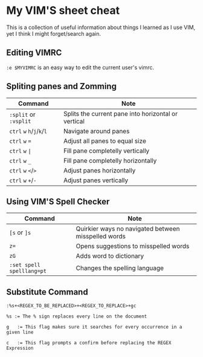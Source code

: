 # My VIM'S sheet cheat

This is a collection of useful information about things I learned as I use VIM, yet I think I might forget/search again. 

## Editing VIMRC

`:e $MYVIMRC` is an easy way to edit the current user's vimrc.

## Spliting panes and Zomming

| Command                   |  Note
|-------------------------- |----------------------------------------------------
|`:split` or `:vsplit`      | Splits the current pane into horizontal or vertical
|`ctrl` `w` `h`/`j`/`k`/`l` | Navigate around panes
| `ctrl` `w` `=`            | Adjust all panes to equal size
| `ctrl` `w` `\|`            | Fill pane completelly vertically
| `ctrl` `w` `_`            | Fill pane completelly horizontally
| `ctrl` `w` `<`/`>`        | Adjust panes horizontally
| `ctrl` `w` `+`/`-`        | Adjust panes vertically


## Using VIM'S Spell Checker
| Command                 |  Note
|-------------------------|----------------------------------------------------
|`[s` or `]s`	            | Quirkier ways no navigated between misspelled words
|`z=`                     | Opens suggestions to misspelled words
|`zG`        	            | Adds word to dictionary
|`:set spell spelllang=pt`| Changes the spelling language


## Substitute Command 

```
:%s+<REGEX_TO_BE_REPLACED>+<REGEX_TO_REPLACE>+gc

%s := The % sign replaces every line on the document

g	:= This flag makes sure it searches for every occurrence in a given line

c	:= This flag prompts a confirm before replacing the REGEX Expression 
```
